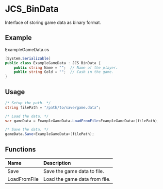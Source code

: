 # JCS_BinData

Interface of storing game data as binary format.

## Example

ExampleGameData.cs

```cs
[System.Serializable]
public class ExampleGameData : JCS_BinData {
    public string Name = "";  // Name of the player.
    public string Gold = "";  // Cash in the game.
}
```

## Usage

```cs
/* Setup the path. */
string filePath = "/path/to/save/game.data";

/* Load the data. */
var gameData = ExampleGameData.LoadFromFile<ExampleGameData>(filePath);

/* Save the data. */
gameData.Save<ExampleGameData>(filePath);
```

## Functions

| Name         | Description                   |
|:-------------|:------------------------------|
| Save         | Save the game data to file.   |
| LoadFromFile | Load the game data from file. |

